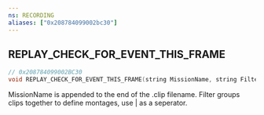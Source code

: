 ```yaml
---
ns: RECORDING
aliases: ["0x208784099002bc30"]
---
```

## REPLAY_CHECK_FOR_EVENT_THIS_FRAME

```c
// 0x208784099002BC30
void REPLAY_CHECK_FOR_EVENT_THIS_FRAME(string MissionName, string Filter);
```

MissionName is appended to the end of the .clip filename. Filter groups clips together to define montages, use | as a seperator.

